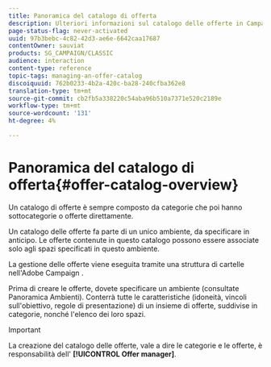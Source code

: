 ```yaml
---
title: Panoramica del catalogo di offerta
description: Ulteriori informazioni sul catalogo delle offerte in Campaign
page-status-flag: never-activated
uuid: 97b3bebc-4c82-42d3-ae6e-6642caa17687
contentOwner: sauviat
products: SG_CAMPAIGN/CLASSIC
audience: interaction
content-type: reference
topic-tags: managing-an-offer-catalog
discoiquuid: 762b0233-4b2a-420c-ba28-240cfba362e8
translation-type: tm+mt
source-git-commit: cb2fb5a338220c54aba96b510a7371e520c2189e
workflow-type: tm+mt
source-wordcount: '131'
ht-degree: 4%

---
```



# Panoramica del catalogo di offerta{#offer-catalog-overview}

Un catalogo di offerte è sempre composto da categorie che poi hanno sottocategorie o offerte direttamente.

Un catalogo delle offerte fa parte di un unico ambiente, da specificare in anticipo. Le offerte contenute in questo catalogo possono essere associate solo agli spazi specificati in questo ambiente.

La gestione delle offerte viene eseguita tramite una struttura di cartelle nell&#39;Adobe Campaign .

Prima di creare le offerte, dovete specificare un ambiente (consultate Panoramica [](../../interaction/using/environments-overview.md)Ambienti). Conterrà tutte le caratteristiche (idoneità, vincoli sull&#39;obiettivo, regole di presentazione) di un insieme di offerte, suddivise in categorie, nonché l&#39;elenco dei loro spazi.

>[!IMPORTANT]
>
>La creazione del catalogo delle offerte, vale a dire le categorie e le offerte, è responsabilità dell&#39; **[!UICONTROL Offer manager]**.
